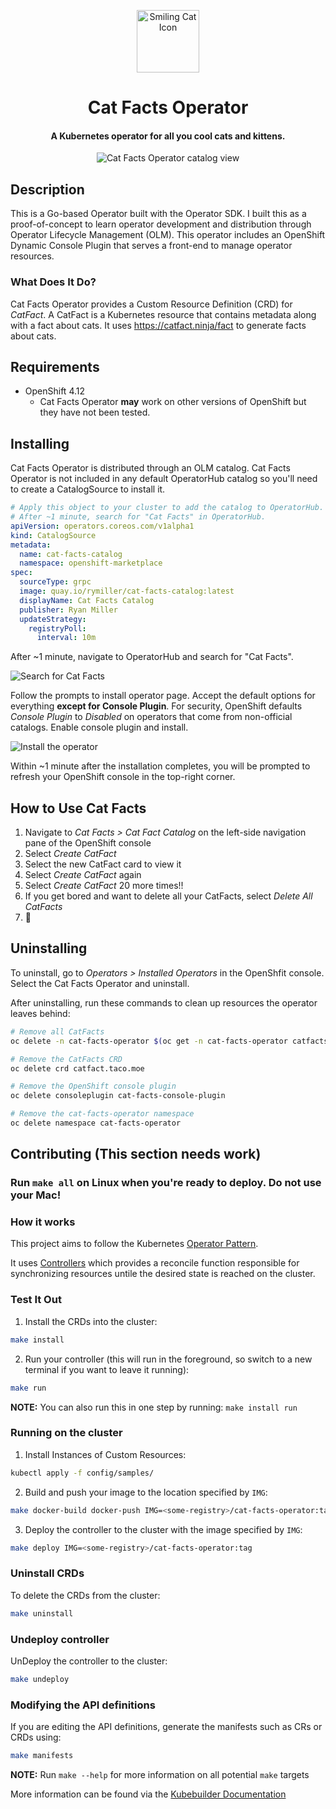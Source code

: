 <!--
    This first chunk is HTML so it can be centered. I didn't have any luck
    wrapping all the elements in a <p> element with align="center". 🤷
-->
<p align="center">
    <img src="docs/img/smiling_cat.svg" alt="Smiling Cat Icon" height="100" width="100" />
</p>
<h1 align="center">
    Cat Facts Operator
</h1>
<h4 align="center">
    A Kubernetes operator for all you cool cats and kittens.
</h4>
<p align="center">
    <img src="docs/img/catalog_view.png" alt="Cat Facts Operator catalog view" />
</p>

## Description

This is a Go-based Operator built with the Operator SDK. I built this as a
proof-of-concept to learn operator development and distribution through
Operator Lifecycle Management (OLM). This operator includes an OpenShift
Dynamic Console Plugin that serves a front-end to manage operator resources.

### What Does It Do?

Cat Facts Operator provides a Custom Resource Definition (CRD) for *CatFact*. A
CatFact is a Kubernetes resource that contains metadata along with a fact about
cats. It uses https://catfact.ninja/fact to generate facts about cats.

## Requirements

* OpenShift 4.12
    * Cat Facts Operator **may** work on other versions of OpenShift but they
      have not been tested.

## Installing

Cat Facts Operator is distributed through an OLM catalog. Cat Facts Operator is
not included in any default OperatorHub catalog so you'll need to create a
CatalogSource to install it.

```yaml
# Apply this object to your cluster to add the catalog to OperatorHub.
# After ~1 minute, search for "Cat Facts" in OperatorHub.
apiVersion: operators.coreos.com/v1alpha1
kind: CatalogSource
metadata:
  name: cat-facts-catalog
  namespace: openshift-marketplace
spec:
  sourceType: grpc
  image: quay.io/rymiller/cat-facts-catalog:latest
  displayName: Cat Facts Catalog
  publisher: Ryan Miller
  updateStrategy:
    registryPoll:
      interval: 10m
```

After ~1 minute, navigate to OperatorHub and search for "Cat Facts".

![Search for Cat Facts](docs/img/operatorhub_search.png)

Follow the prompts to install operator page. Accept the default options for
everything **except for Console Plugin**. For security, OpenShift defaults
*Console Plugin* to *Disabled* on operators that come from non-official
catalogs. Enable console plugin and install.

![Install the operator](docs/img/install_operator.png)

Within ~1 minute after the installation completes, you will be prompted to
refresh your OpenShift console in the top-right corner.

## How to Use Cat Facts

1. Navigate to *Cat Facts > Cat Fact Catalog* on the left-side navigation pane
   of the OpenShift console
2. Select *Create CatFact*
3. Select the new CatFact card to view it
4. Select *Create CatFact* again
5. Select *Create CatFact* 20 more times!!
6. If you get bored and want to delete all your CatFacts, select
   *Delete All CatFacts*
7. 🎉

## Uninstalling

To uninstall, go to *Operators > Installed Operators* in the OpenShfit console.
Select the Cat Facts Operator and uninstall.

After uninstalling, run these commands to clean up resources the operator
leaves behind:

```bash
# Remove all CatFacts
oc delete -n cat-facts-operator $(oc get -n cat-facts-operator catfacts -o name)

# Remove the CatFacts CRD
oc delete crd catfact.taco.moe

# Remove the OpenShift console plugin
oc delete consoleplugin cat-facts-console-plugin

# Remove the cat-facts-operator namespace
oc delete namespace cat-facts-operator
```

## Contributing (This section needs work)

### **Run `make all` on Linux when you're ready to deploy. Do not use your Mac!**

### How it works

This project aims to follow the Kubernetes [Operator Pattern].

It uses [Controllers] which provides a reconcile function responsible for
synchronizing resources untile the desired state is reached on the cluster.

### Test It Out

1. Install the CRDs into the cluster:

```sh
make install
```

2. Run your controller (this will run in the foreground, so switch to a new terminal if you want to leave it running):

```sh
make run
```

**NOTE:** You can also run this in one step by running: `make install run`

### Running on the cluster

1. Install Instances of Custom Resources:

```sh
kubectl apply -f config/samples/
```

2. Build and push your image to the location specified by `IMG`:

```sh
make docker-build docker-push IMG=<some-registry>/cat-facts-operator:tag
```

3. Deploy the controller to the cluster with the image specified by `IMG`:

```sh
make deploy IMG=<some-registry>/cat-facts-operator:tag
```

### Uninstall CRDs

To delete the CRDs from the cluster:

```sh
make uninstall
```

### Undeploy controller

UnDeploy the controller to the cluster:

```sh
make undeploy
```

### Modifying the API definitions

If you are editing the API definitions, generate the manifests such as CRs or
CRDs using:

```sh
make manifests
```

**NOTE:** Run `make --help` for more information on all potential `make` targets

More information can be found via the [Kubebuilder Documentation]

[Controllers]: https://kubernetes.io/docs/concepts/architecture/controller/
[Kubebuilder Documentation]: https://book.kubebuilder.io/introduction.html
[Operator Pattern]: https://kubernetes.io/docs/concepts/extend-kubernetes/operator/
